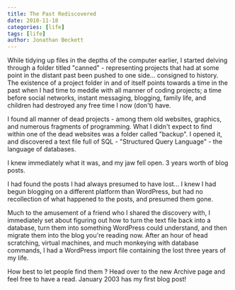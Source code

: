 ```yaml
---
title: The Past Rediscovered
date: 2010-11-18
categories: [life]
tags: [life]
author: Jonathan Beckett
---
```


While tidying up files in the depths of the computer earlier, I started delving through a folder titled "canned" - representing projects that had at some point in the distant past been pushed to one side... consigned to history. The existence of a project folder in and of itself points towards a time in the past when I had time to meddle with all manner of coding projects; a time before social networks, instant messaging, blogging, family life, and children had destroyed any free time I now (don't) have.

I found all manner of dead projects - among them old websites, graphics, and numerous fragments of programming. What I didn't expect to find within one of the dead websites was a folder called "backup". I opened it, and discovered a text file full of SQL - "Structured Query Language" - the language of databases.

I knew immediately what it was, and my jaw fell open. 3 years worth of blog posts.

I had found the posts I had always presumed to have lost... I knew I had begun blogging on a different platform than WordPress, but had no recollection of what happened to the posts, and presumed them gone.

Much to the amusement of a friend who I shared the discovery with, I immediately set about figuring out how to turn the text file back into a database, turn them into something WordPress could understand, and then migrate them into the blog you're reading now. After an hour of head scratching, virtual machines, and much monkeying with database commands, I had a WordPress import file containing the lost three years of my life.

How best to let people find them ? Head over to the new Archive page and feel free to have a read. January 2003 has my first blog post!